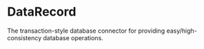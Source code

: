 # DataRecord
The transaction-style database connector for providing easy/high-consistency database operations.